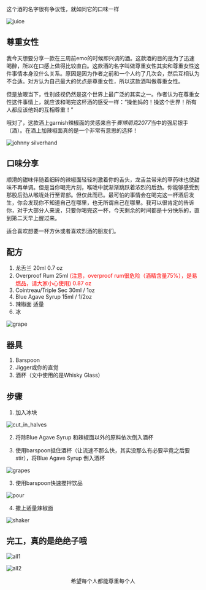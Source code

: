 <!-- 
id: d6ffad89baf711eca94e68545a57002a
published: true
type: share
title: [鸡酒分享] 尊重女性
brief: 分享一款作者在深夜EMO的时候即兴制作的烈酒
cover: https://github.com/MohaElder/me/raw/main/src/assets/blogPics/respect_women/_R006812.JPG
date: 2022/4/12
-->

这个酒的名字很有争议性，就如同它的口味一样

![juice](../assets/blogPics/respect_women/_R006812.JPG)

## 尊重女性

我今天想要分享一款在三周前emo的时候即兴调的酒。这款酒的目的是为了迅速喝醉，所以在口感上做得比较直白。这款酒的名字叫做尊重女性其实和尊重女性这件事情本身没什么关系。原因是因为作者之前和一个人约了几次会，然后互相认为不合适。对方认为自己最大的优点是尊重女性，所以这款酒叫做尊重女性。

但是放眼当下，性别歧视仍然是这个世界上最广泛的其实之一。作者认为在尊重女性这件事情上，就应该和喝完这杯酒的感受一样：“操他妈的！操这个世界！所有人都应该他妈的互相尊重！”

哦对了，这款酒上garnish辣椒面的灵感来自于<i>赛博朋克2077</i>当中的强尼银手（酒）。在酒上加辣椒面真的是一个非常有意思的选择！

![johnny silverhand](https://external-content.duckduckgo.com/iu/?u=https%3A%2F%2Fnapojsa.sk%2Fwp-content%2Fuploads%2F2021%2F05%2FJohnny-silverhand-cocktail-fb.jpg&f=1&nofb=1)
## 口味分享

顺滑的甜味伴随着细碎的辣椒面轻轻刺激着你的舌头，龙舌兰带来的草药味也使甜味不再单调。但是当你喝完片刻，喉咙中就渐渐跳跃着浓烈的后劲。你能够感受到那股后劲从喉咙处行至胃部。但仅此而已。最可怕的事情会在喝完这一杯酒后发生，你会发现你不知道自己在哪里，也无所谓自己在哪里。我可以很肯定的告诉你，对于大部分人来说，只要你喝完这一杯，今天剩余的时间都是十分快乐的，直到第二天早上醒过来。

适合喜欢想要一杯方休或者喜欢烈酒的朋友们。

## 配方

1. 龙舌兰 20ml 0.7 oz
2. Overproof Rum 25ml <span style = "color: red;"> (注意，overproof rum很危险（酒精含量75%），是易燃品，请大家小心使用) 0.87 oz</span>
3. Cointreau/Triple Sec 30ml / 1oz
4. Blue Agave Syrup 15ml / 1/2oz
5. 辣椒面 适量
6. 冰

![grape](../assets/blogPics/respect_women/cover.JPG)

## 器具
1. Barspoon
2. Jigger或你的直觉
3. 酒杯（文中使用的是Whisky Glass）

## 步骤

1. 加入冰块

![cut_in_halves](../assets/blogPics/respect_women/_R006804.JPG)

2. 将除Blue Agave Syrup 和辣椒面以外的原料依次倒入酒杯

3. 使用barspoon抵住酒杯（让流速不那么快，其实没那么有必要毕竟之后要stir），将Blue Agave Syrup 倒入酒杯

![grapes](../assets/blogPics/respect_women/_R006807.JPG)


3. 使用barspoon快速搅拌饮品

![pour](../assets/blogPics/respect_women/_R006808.JPG)

4. 撒上适量辣椒面

![shaker](../assets/blogPics/respect_women/_R006809.JPG)

## 完工，真的是绝绝子哦

![all1](../assets/blogPics/respect_women/_R006812.JPG)

![all2](../assets/blogPics/respect_women/_R006811.JPG)

<p style="text-align: center"> 希望每个人都能尊重每个人 </p>